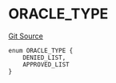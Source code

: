 # ORACLE_TYPE
[Git Source](https://github.com/thrackle-io/rules-engine/blob/8f688cb5e6148d0b374ef77b936d7812ad0892e1/src/protocol/economic/ruleProcessor/RuleCodeData.sol)


```solidity
enum ORACLE_TYPE {
    DENIED_LIST,
    APPROVED_LIST
}
```

